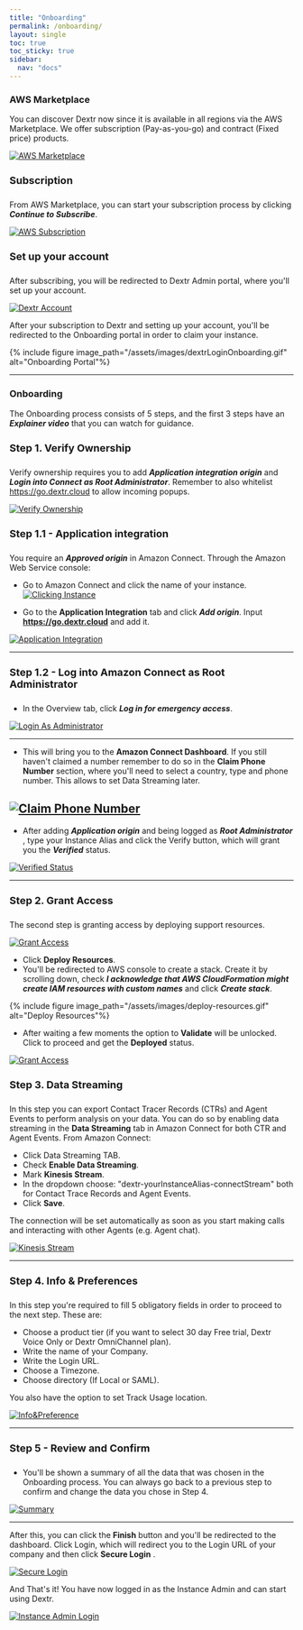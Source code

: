 ```yaml
---
title: "Onboarding"
permalink: /onboarding/
layout: single
toc: true
toc_sticky: true
sidebar: 
  nav: "docs"
---
```


### AWS Marketplace

You can discover Dextr now since it is available in all regions via the AWS Marketplace. We offer
subscription (Pay-as-you-go) and contract (Fixed price) products.

[![AWS Marketplace](/assets/images/discover.jpg)](/assets/images/discover.jpg)

#### Subscription

From AWS Marketplace, you can start your subscription process by clicking ***Continue to Subscribe***.

[![AWS Subscription](/assets/images/subscription.jpg)](/assets/images/subscription.jpg)

#### Set up your account

After subscribing, you will be redirected to Dextr Admin portal, where you'll set up your account. 

[![Dextr Account](/assets/images/setAccount.jpg)](/assets/images/setAccount.jpg)

After your subscription to Dextr and setting up your account, you'll be redirected to the Onboarding portal in order to claim your instance.

{% include figure image_path="/assets/images/dextrLoginOnboarding.gif" alt="Onboarding Portal"%}

----

### Onboarding

The Onboarding process consists of 5 steps, and the first 3 steps have an ***Explainer video*** that you can watch for guidance.

#### Step 1. Verify Ownership

Verify ownership requires you to add ***Application integration origin***  and ***Login into Connect as Root Administrator***. Remember to also whitelist https://go.dextr.cloud to allow incoming popups.

[![Verify Ownership](/assets/images/verifyOwnership.jpg)](/assets/images/verifyOwnership.jpg)

#### Step 1.1 - Application integration

You require an ***Approved origin*** in Amazon Connect. Through the Amazon Web Service console:

- Go to Amazon Connect and click the name of your instance.
[![Clicking Instance](/assets/images/clickingInstance.jpg)](/assets/images/clickingInstance.jpg)

- Go to the **Application Integration** tab and click ***Add origin***. Input **https://go.dextr.cloud** and add it.

[![Application Integration](/assets/images/app-integration.png)](/assets/images/app-integration.png)
   
----
#### Step 1.2 - Log into Amazon Connect as Root Administrator

- In the Overview tab, click ***Log in for emergency access***.

[![Login As Administrator](/assets/images/connect-login.png)](/assets/images/connect-login.png)

----
- This will bring you to the **Amazon Connect Dashboard**. If you still haven't claimed a number remember to do so in the **Claim Phone Number** section, where you'll need to select a country, type and phone number. This allows to set Data Streaming later.

[![Claim Phone Number](/assets/images/administrator-first-login.png)](/assets/images/administrator-first-login.png)
----

- After adding ***Application origin*** and being logged as ***Root Administrator*** , type your Instance Alias and click the Verify button, which will grant you the ***Verified*** status.


[![Verified Status](/assets/images/verifiedOwnership.jpg)](/assets/images/verifiedOwnership.jpg)

----

#### Step 2. Grant Access

The second step is granting access by deploying support resources. 

[![Grant Access](/assets/images/grantAccess.jpg)](/assets/images/grantAccesss.jpg)

- Click **Deploy Resources**.
- You'll be redirected to AWS console to create a stack. Create it by scrolling down, check ***I acknowledge that AWS CloudFormation might create IAM resources with custom names*** and click ***Create stack***.

{% include figure image_path="/assets/images/deploy-resources.gif" alt="Deploy Resources"%}

- After waiting a few moments the option to **Validate** will be unlocked. Click to proceed and get the **Deployed** status.

[![Grant Access](/assets/images/deployed.jpg)](/assets/images/deployed.jpg)

####  Step 3. Data Streaming

In this step you can export Contact Tracer Records (CTRs) and Agent Events to perform analysis on your data. You can do so by enabling data streaming in the **Data Streaming** tab in Amazon Connect for both CTR and Agent Events. From Amazon Connect:

- Click Data Streaming TAB.
- Check **Enable Data Streaming**.
- Mark **Kinesis Stream**.
- In the dropdown choose: "dextr-yourInstanceAlias-connectStream" both for Contact Trace Records and Agent Events.
- Click **Save**.

The connection will be set automatically as soon as you start making calls and interacting with other Agents (e.g. Agent chat). 

[![Kinesis Stream](/assets/images/dataStreaming.jpg)](/assets/images/dataStreaming.jpg)

----

#### Step 4. Info & Preferences

In this step you're required to fill 5 obligatory fields in order to proceed to the next step. These are:

- Choose a product tier (if you want to select 30 day Free trial, Dextr Voice Only or Dextr OmniChannel plan).
- Write the name of your Company.
- Write the Login URL.
- Choose a Timezone.
- Choose directory (If Local or SAML).

You also have the option to set Track Usage location.

[![Info&Preference](/assets/images/info&preferences.jpg)](/assets/images/info&preferences.jpg)

----

#### Step 5 - Review and Confirm

- You'll be shown a summary of all the data that was chosen in the Onboarding process. You can always go back to a previous step to confirm and change the data you chose in Step 4. 

[![Summary](/assets/images/reviewConfirm.jpg)](/assets/images/reviewConfirm.jpg)

----
After this, you can click the **Finish** button and you'll be redirected to the dashboard. Click Login, which will redirect you to the Login URL of your company and then click **Secure Login** . 

[![Secure Login](/assets/images/onboarder.jpg)](/assets/images/onboarder.jpg)

And That's it! You have now logged in as the Instance Admin and can start using Dextr.

[![Instance Admin Login](/assets/images/IA-login.jpg)](/assets/images/IA-login.jpg)

<style>
   h4 {
      font-size: 18px;
   }
</style>